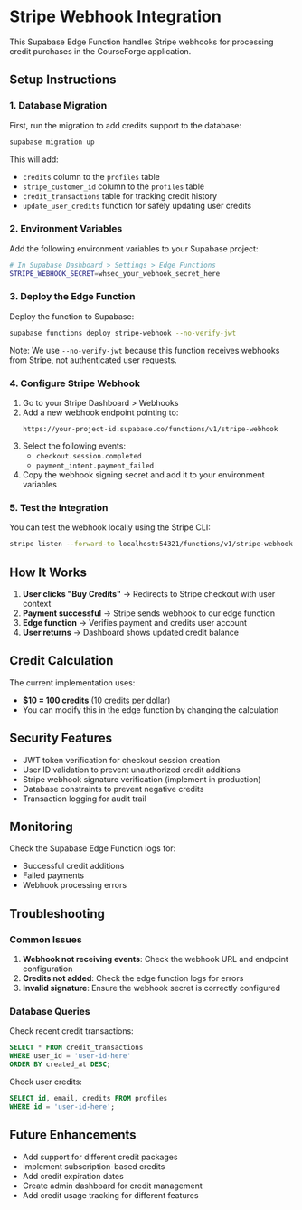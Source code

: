 # Stripe Webhook Integration

This Supabase Edge Function handles Stripe webhooks for processing credit purchases in the CourseForge application.

## Setup Instructions

### 1. Database Migration

First, run the migration to add credits support to the database:

```bash
supabase migration up
```

This will add:
- `credits` column to the `profiles` table
- `stripe_customer_id` column to the `profiles` table
- `credit_transactions` table for tracking credit history
- `update_user_credits` function for safely updating user credits

### 2. Environment Variables

Add the following environment variables to your Supabase project:

```bash
# In Supabase Dashboard > Settings > Edge Functions
STRIPE_WEBHOOK_SECRET=whsec_your_webhook_secret_here
```

### 3. Deploy the Edge Function

Deploy the function to Supabase:

```bash
supabase functions deploy stripe-webhook --no-verify-jwt
```

Note: We use `--no-verify-jwt` because this function receives webhooks from Stripe, not authenticated user requests.

### 4. Configure Stripe Webhook

1. Go to your Stripe Dashboard > Webhooks
2. Add a new webhook endpoint pointing to:
   ```
   https://your-project-id.supabase.co/functions/v1/stripe-webhook
   ```
3. Select the following events:
   - `checkout.session.completed`
   - `payment_intent.payment_failed`
4. Copy the webhook signing secret and add it to your environment variables

### 5. Test the Integration

You can test the webhook locally using the Stripe CLI:

```bash
stripe listen --forward-to localhost:54321/functions/v1/stripe-webhook
```

## How It Works

1. **User clicks "Buy Credits"** → Redirects to Stripe checkout with user context
2. **Payment successful** → Stripe sends webhook to our edge function
3. **Edge function** → Verifies payment and credits user account
4. **User returns** → Dashboard shows updated credit balance

## Credit Calculation

The current implementation uses:
- **$10 = 100 credits** (10 credits per dollar)
- You can modify this in the edge function by changing the calculation

## Security Features

- JWT token verification for checkout session creation
- User ID validation to prevent unauthorized credit additions
- Stripe webhook signature verification (implement in production)
- Database constraints to prevent negative credits
- Transaction logging for audit trail

## Monitoring

Check the Supabase Edge Function logs for:
- Successful credit additions
- Failed payments
- Webhook processing errors

## Troubleshooting

### Common Issues

1. **Webhook not receiving events**: Check the webhook URL and endpoint configuration
2. **Credits not added**: Check the edge function logs for errors
3. **Invalid signature**: Ensure the webhook secret is correctly configured

### Database Queries

Check recent credit transactions:
```sql
SELECT * FROM credit_transactions 
WHERE user_id = 'user-id-here' 
ORDER BY created_at DESC;
```

Check user credits:
```sql
SELECT id, email, credits FROM profiles 
WHERE id = 'user-id-here';
```

## Future Enhancements

- Add support for different credit packages
- Implement subscription-based credits
- Add credit expiration dates
- Create admin dashboard for credit management
- Add credit usage tracking for different features 